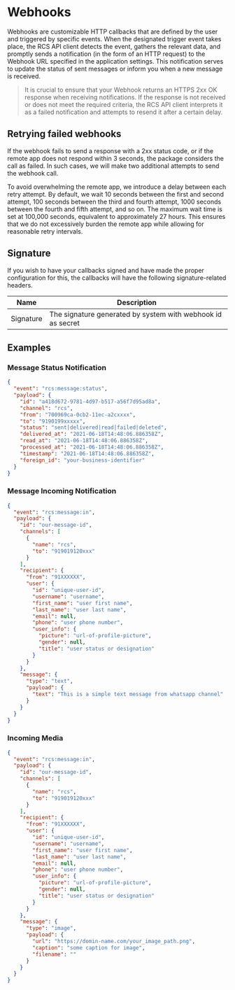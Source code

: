 # Webhooks

Webhooks are customizable HTTP callbacks that are defined by the user and triggered by specific events. When the designated trigger event takes place, the RCS API client detects the event, gathers the relevant data, and promptly sends a notification (in the form of an HTTP request) to the Webhook URL specified in the application settings. This notification serves to update the status of sent messages or inform you when a new message is received.

> It is crucial to ensure that your Webhook returns an HTTPS 2xx OK response when receiving notifications. If the response is not received or does not meet the required criteria, the RCS API client interprets it as a failed notification and attempts to resend it after a certain delay.

## Retrying failed webhooks

If the webhook fails to send a response with a 2xx status code, or if the remote app does not respond within 3 seconds, the package considers the call as failed. In such cases, we will make two additional attempts to send the webhook call.

To avoid overwhelming the remote app, we introduce a delay between each retry attempt. By default, we wait 10 seconds between the first and second attempt, 100 seconds between the third and fourth attempt, 1000 seconds between the fourth and fifth attempt, and so on. The maximum wait time is set at 100,000 seconds, equivalent to approximately 27 hours. This ensures that we do not excessively burden the remote app while allowing for reasonable retry intervals.

## Signature

If you wish to have your callbacks signed and have made the proper configuration for this, the callbacks will have the following signature-related headers.

| Name      | Description                                                 |
| --------- | ----------------------------------------------------------- |
| Signature | The signature generated by system with webhook id as secret |

## Examples

### Message Status Notification

```json
{
  "event": "rcs:message:status",
  "payload": {
    "id": "a418d672-9781-4d97-b517-a56f7d95ad8a",
    "channel": "rcs",
    "from": "700969ca-0cb2-11ec-a2cxxxx",
    "to": "9190199xxxxx",
    "status": "sent|delivered|read|failed|deleted",
    "delivered_at": "2021-06-18T14:48:06.886358Z",
    "read_at": "2021-06-18T14:48:06.886358Z",
    "processed_at": "2021-06-18T14:48:06.886358Z",
    "timestamp": "2021-06-18T14:48:06.886358Z",
    "foreign_id": "your-business-identifier"
  }
}
```

### Message Incoming Notification

```json
{
  "event": "rcs:message:in",
  "payload": {
    "id": "our-message-id",
    "channels": [
      {
        "name": "rcs",
        "to": "919019120xxx"
      }
    ],
    "recipient": {
      "from": "91XXXXXX",
      "user": {
        "id": "unique-user-id",
        "username": "username",
        "first_name": "user first name",
        "last_name": "user last name",
        "email": null,
        "phone": "user phone number",
        "user_info": {
          "picture": "url-of-profile-picture",
          "gender": null,
          "title": "user status or designation"
        }
      }
    },
    "message": {
      "type": "text",
      "payload": {
        "text": "This is a simple text message from whatsapp channel"
      }
    }
  }
}
```

### Incoming Media

```json
{
  "event": "rcs:message:in",
  "payload": {
    "id": "our-message-id",
    "channels": [
      {
        "name": "rcs",
        "to": "919019120xxx"
      }
    ],
    "recipient": {
      "from": "91XXXXXX",
      "user": {
        "id": "unique-user-id",
        "username": "username",
        "first_name": "user first name",
        "last_name": "user last name",
        "email": null,
        "phone": "user phone number",
        "user_info": {
          "picture": "url-of-profile-picture",
          "gender": null,
          "title": "user status or designation"
        }
      }
    },
    "message": {
      "type": "image",
      "payload": {
        "url": "https://domin-name.com/your_image_path.png",
        "caption": "some caption for image",
        "filename": ""
      }
    }
  }
}
```
